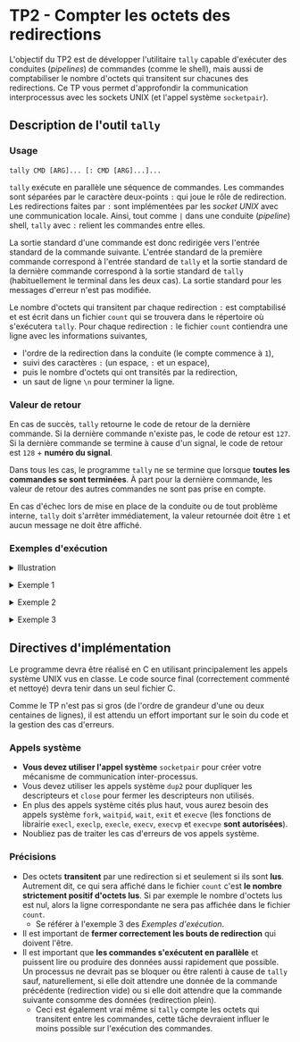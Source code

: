 # TP2 - Compter les octets des redirections

L'objectif du TP2 est de développer l'utilitaire `tally` capable d'exécuter des conduites (*pipelines*) de commandes (comme le shell), mais aussi de comptabiliser le nombre d'octets qui transitent sur chacunes des redirections.
Ce TP vous permet d'approfondir la communication interprocessus avec les sockets UNIX (et l'appel système `socketpair`).

## Description de l'outil `tally`

### Usage

```
tally CMD [ARG]... [: CMD [ARG]...]...
```

`tally` exécute en parallèle une séquence de commandes. Les commandes sont séparées par le caractère deux-points `:` qui joue le rôle de redirection. Les redirections faites par `:` sont implémentées par les *socket UNIX* avec une communication locale. 
Ainsi, tout comme `|` dans une conduite (*pipeline*) shell, `tally` avec `:` relient les commandes entre elles.

La sortie standard d'une commande est donc redirigée vers l'entrée standard de la commande suivante.
L'entrée standard de la première commande correspond à l'entrée standard de `tally` et la sortie standard de la dernière commande correspond à la sortie standard de `tally` (habituellement le terminal dans les deux cas).
La sortie standard pour les messages d'erreur n'est pas modifiée.

Le nombre d'octets qui transitent par chaque redirection `:` est comptabilisé et est écrit dans un fichier `count` qui se trouvera dans le répertoire où s'exécutera `tally`. 
Pour chaque redirection `:` le fichier `count` contiendra une ligne avec les informations suivantes,
- l'ordre de la redirection dans la conduite (le compte commence à `1`),
- suivi des caractères ` : ` (un espace, `:` et un espace),
- puis le nombre d'octets qui ont transités par la redirection,
- un saut de ligne `\n` pour terminer la ligne.

### Valeur de retour

En cas de succès, `tally` retourne le code de retour de la dernière commande. Si la dernière commande n'existe pas, le code de retour est `127`. Si la dernière commande se termine à cause d'un signal, le code de retour est `128` + **numéro du signal**.

Dans tous les cas, le programme `tally` ne se termine que lorsque **toutes les commandes se sont terminées**.
À part pour la dernière commande, les valeur de retour des autres commandes ne sont pas prise en compte.

En cas d'échec lors de mise en place de la conduite ou de tout problème interne, `tally` doit s'arrêter immédiatement, la valeur retournée doit être `1` et aucun message ne doit être affiché.

### Exemples d'exécution

<p>

<details>

<summary>Illustration</summary>

<img src="cmd.png">

</details>

</p>

<p>

<details>

<summary>Exemple 1</summary>

<pre>
<b>groot@iam:~/$</b> ls
nevermind   tally
<b>groot@iam:~/$</b> ./tally wc nevermind 
 125  379 1922 nevermind
<b>groot@iam:~/$</b> echo $?
0
<b>groot@iam:~/$</b> ls
nevermind   tally
<b>groot@iam:~/$</b> ./tally cat nevermind : grep left : wc -c
42
<b>groot@iam:~/$</b> ls
count   nevermind   tally
<b>groot@iam:~/$</b> cat count
1 : 1922
2 : 42
</pre>

</details>

</p>

<p>

<details>

<summary>Exemple 2</summary>

<pre>
<b>groot@iam:~/$</b> ls
nevermind   tally
<b>groot@iam:~/$</b> ./tally cat nevermind : grep left : wc -c fail 2> /dev/null
<b>groot@iam:~/$</b> echo $?
1
<b>groot@iam:~/$</b> ls
count   nevermind   tally
<b>groot@iam:~/$</b> cat count
1 : 1922
2 : 42
</pre>

</details>

</p>

<details>

<summary>Exemple 3</summary>

<pre>
<b>groot@iam:~/$</b> ./tally cat tests/nevermind : grep the : sleep 1 : grep -v the tests/nevermind : wc -c
1679
<b>groot@iam:~/$</b> cat count
1 : 1922
2 : 243
4 : 1679
</pre>

</details>

</p>


## Directives d'implémentation

Le programme devra être réalisé en C en utilisant principalement les appels système UNIX vus en classe.
Le code source final (correctement commenté et nettoyé) devra tenir dans un seul fichier C.

Comme le TP n'est pas si gros (de l'ordre de grandeur d'une ou deux centaines de lignes), il est attendu un effort important sur le soin du code et la gestion des cas d'erreurs.

### Appels système

- **Vous devez utiliser l'appel système** `socketpair` pour créer votre mécanisme de communication inter-processus. 
- Vous devez utiliser les appels système `dup2` pour dupliquer les descripteurs et `close` pour fermer les descripteurs non utilisés.
- En plus des appels système cités plus haut, vous aurez besoin des appels système `fork`, `waitpid`, `wait`, `exit` et `execve` (les fonctions de librairie `execl`, `execlp`, `execle`, `execv`, `execvp` et `execvpe` **sont autorisées**).
- Noubliez pas de traiter les cas d'erreurs de vos appels système.

### Précisions

- Des octets **transitent** par une redirection si et seulement si ils sont **lus**. Autrement dit, ce qui sera affiché dans le fichier `count` c'est **le nombre strictement positif d'octets lus**. Si par exemple le nombre d'octets lus est nul, alors la ligne correspondante ne sera pas affichée dans le fichier `count`. 
  - Se référer à l'exemple 3 des *Exemples d'exécution*.
- Il est important de **fermer correctement les bouts de redirection** qui doivent l'être.
- Il est important que **les commandes s'exécutent en parallèle** et puissent lire ou produire des données aussi rapidement que possible. Un processus ne devrait pas se bloquer ou être ralenti à cause de `tally` sauf, naturellement, si elle doit attendre une donnée de la commande précédente (redirection vide) ou si elle doit attendre que la commande suivante consomme des données (redirection plein).
  - Ceci est également vrai même si `tally` compte les octets qui transitent entre les commandes, cette tâche devraient influer le moins possible sur l'exécution des commandes.

